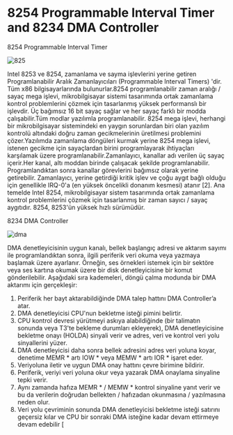 # 8254 Programmable Interval Timer and 8234 DMA Controller 


8254  Programmable Interval Timer

![825](https://user-images.githubusercontent.com/26030084/34914660-bbca718a-f927-11e7-896e-fccd435966ca.png)


Intel 8253 ve 8254, zamanlama ve sayma işlevlerini yerine getiren Programlanabilir Aralık Zamanlayıcıları
(Programmable Interval Timers) 'dir. Tüm x86 bilgisayarlarında bulunurlar.8254 programlanabilir zaman aralığı / sayaç
mega işlevi, mikrobilgisayar sistemi tasarımında ortak zamanlama kontrol problemlerini çözmek için tasarlanmış
yüksek performanslı bir işlevdir. Üç bağımsız 16 bit sayaç sağlar ve her sayaç farklı bir modda çalışabilir.Tüm modlar
yazılımla programlanabilir.
8254 mega işlevi, herhangi bir mikrobilgisayar sistemindeki en yaygın sorunlardan biri olan yazılım kontrolü altındaki
doğru zaman gecikmelerinin üretilmesi problemini çözer.Yazılımda zamanlama döngüleri kurmak yerine 8254 mega
işlevi, istenen gecikme için sayaçlardan birini programlayarak ihtiyaçları karşılamak üzere programlanabilir.Zamanlayıcı,
kanallar adı verilen üç sayaç içerir.Her kanal, altı moddan birinde çalışacak şekilde programlanabilir.
Programlandıktan sonra kanallar görevlerini bağımsız olarak yerine getirebilir. Zamanlayıcı, yerine getirdiği kritik işlev
ve çoğu aygıt bağlı olduğu için genellikle IRQ-0'a (en yüksek öncelikli donanım kesmesi) atanır [2].
Ana temelde Intel 8254, mikrobilgisayar sistem tasarımında ortak zamanlama kontrol problemlerini  çözmek için
tasarlanmış bir zaman sayıcı / sayaç aygıtıdır. 8254, 8253'ün yüksek hızlı sürümüdür.




8234 DMA Controller 

![dma](https://user-images.githubusercontent.com/26030084/34914672-0def2334-f928-11e7-944f-6048513ec519.png)

DMA denetleyicisinin uygun kanalı, bellek başlangıç adresi ve aktarım sayımı ile programlandıktan sonra, ilgili periferik
veri okuma veya yazmaya başlamak üzere ayarlanır.
Örneğin, ses örnekleri istemek için bir sektöre veya ses kartına okumak üzere bir disk denetleyicisine bir komut
gönderilebilir. Aşağıdaki sıra kademeleri, döngü çalma modunda bir DMA aktarımı için gerçekleşir:


1. Periferik her bayt aktarabildiğinde DMA talep hattını DMA Controller’a atar.
2. DMA denetleyicisi CPU'nun bekletme isteği pimini belirtir.
3. CPU kontrol devresi yürütmeyi askıya alabildiğinde (bir talimatın sonunda veya T3'te bekleme durumları
ekleyerek), DMA denetleyicisine bekletme onayı (HOLDA) sinyali verir ve adres, veri ve kontrol veri yolu
sinyallerini yüzer.
4. DMA denetleyicisi daha sonra bellek adresini adres veri yoluna koyar, denetime MEMR * artı IOW * veya MEMW *
artı IOR * işaret eder.
5. Veriyoluna iletir ve uygun DMA onay hattını çevre birimine bildirir.
6. Periferik, veriyi veri yoluna okur veya yazarak DMA onaylama sinyaline tepki verir.
7. Aynı zamanda hafıza MEMR * / MEMW * kontrol sinyaline yanıt verir ve bu da verilerin doğrudan bellekten /
hafızadan okunmasına / yazılmasına neden olur.
8. Veri yolu çevriminin sonunda DMA denetleyicisi bekletme isteği satırını geçersiz kılar ve CPU bir sonraki DMA
isteğine kadar devam ettirmeye devam edebilir [
